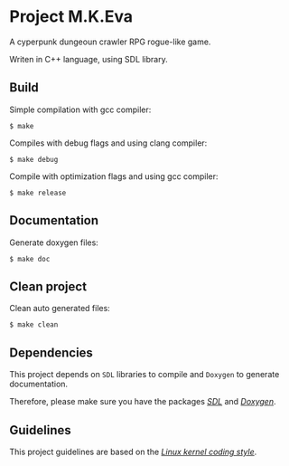 # Project M.K.Eva

A cyperpunk dungeoun crawler RPG rogue-like game.

Writen in C++ language, using SDL library.

## Build

Simple compilation with gcc compiler:

    $ make


Compiles with debug flags and using clang compiler:

    $ make debug


Compile with optimization flags and using gcc compiler:

    $ make release

## Documentation

Generate doxygen files:

    $ make doc

## Clean project

Clean auto generated files:

    $ make clean

## Dependencies

This project depends on `SDL` libraries to compile and `Doxygen` to generate documentation.

Therefore, please make sure you have the packages *[SDL][SDL_LINK]* and *[Doxygen][D_LINK]*.

## Guidelines

This project guidelines are based on the *[Linux kernel coding style][CODING_STYLE]*.

[SDL_LINK]: https://wiki.libsdl.org/Installation
[CODING_STYLE]: https://www.kernel.org/doc/Documentation/CodingStyle
[D_LINK]: http://www.stack.nl/~dimitri/doxygen/download.html
